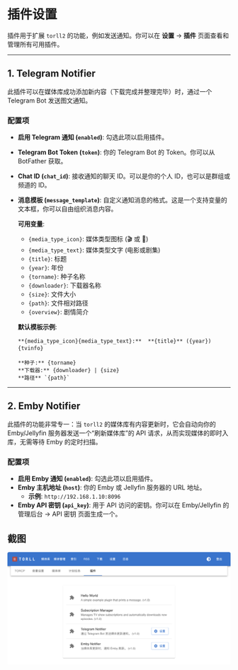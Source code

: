 # 插件设置

插件用于扩展 `torll2` 的功能，例如发送通知。你可以在 **设置** -> **插件** 页面查看和管理所有可用插件。

---

## 1. Telegram Notifier

此插件可以在媒体库成功添加新内容（下载完成并整理完毕）时，通过一个 Telegram Bot 发送图文通知。

### 配置项

- **启用 Telegram 通知 (`enabled`)**: 勾选此项以启用插件。
- **Telegram Bot Token (`token`)**: 你的 Telegram Bot 的 Token。你可以从 BotFather 获取。
- **Chat ID (`chat_id`)**: 接收通知的聊天 ID。可以是你的个人 ID，也可以是群组或频道的 ID。
- **消息模板 (`message_template`)**: 自定义通知消息的格式。这是一个支持变量的文本框，你可以自由组织消息内容。

  **可用变量**:
  - `{media_type_icon}`: 媒体类型图标 (🎬 或 🎥)
  - `{media_type_text}`: 媒体类型文字 (电影或剧集)
  - `{title}`: 标题
  - `{year}`: 年份
  - `{torname}`: 种子名称
  - `{downloader}`: 下载器名称
  - `{size}`: 文件大小
  - `{path}`: 文件相对路径
  - `{overview}`: 剧情简介

  **默认模板示例**:
  ```
  **{media_type_icon}{media_type_text}:**  **{title}** ({year}) {tvinfo}

  **种子:** {torname}
  **下载器:** {downloader} | {size}
  **路径** `{path}`
  ```

---

## 2. Emby Notifier

此插件的功能非常专一：当 `torll2` 的媒体库有内容更新时，它会自动向你的 Emby/Jellyfin 服务器发送一个“刷新媒体库”的 API 请求，从而实现媒体的即时入库，无需等待 Emby 的定时扫描。

### 配置项

- **启用 Emby 通知 (`enabled`)**: 勾选此项以启用插件。
- **Emby 主机地址 (`host`)**: 你的 Emby 或 Jellyfin 服务器的 URL 地址。
  - **示例**: `http://192.168.1.10:8096`
- **Emby API 密钥 (`api_key`)**: 用于 API 访问的密钥。你可以在 Emby/Jellyfin 的管理后台 -> API 密钥 页面生成一个。

## 截图

![插件设置](../torll2_screenshots/settings-plugins.png)